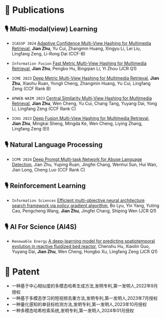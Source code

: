 
# 📝 Publications 
## 🎙 Multi-modal(view) Learning
- ``ICASSP 2024`` [Adaptive Confidence Multi-View Hashing for Multimedia Retrieval](https://ieeexplore.ieee.org/abstract/document/10447517), **Jian Zhu**, Yu Cui, Zhangmin Huang, Xingyu Li, Lei Liu, Lingfang Zeng, Li-Rong Dai (CCF-B)

- ``Information Fusion`` [Fast Metric Multi-View Hashing for Multimedia Retrieval](https://www.sciencedirect.com/science/article/pii/S1566253523004463), **Jian Zhu**, Pengbo Hu, Bingqian Li, Yi Zhou (JCR Q1)

- ``ICME 2023`` [Deep Metric Multi-View Hashing for Multimedia Retrieval](https://ieeexplore.ieee.org/abstract/document/10219985), **Jian Zhu**, Xiaohu Ruan, Yongli Cheng, Zhangmin Huang, Yu Cui, Lingfang Zeng (CCF Rank B)

- ``APWEB-WAIM 2023`` [Central Similarity Multi-View Hashing for Multimedia Retrieval](https://arxiv.org/abs/2308.13774), **Jian Zhu**, Wen Cheng, Yu Cui, Chang Tang, Yuyang Dai, Yong Li, Lingfang Zeng (CCF Rank C)

- ``ICKG 2023`` [Deep Fusion Multi-View Hashing for Multimedia Retrieval](https://ieeexplore.ieee.org/abstract/document/10412825), **Jian Zhu**, Mingkai Sheng, Mingda Ke, Wen Cheng, Liying Zhang, Lingfang Zeng (EI)

## 🎙 Natural Language Processing
- ``ICPR 2024`` [Deep Prompt Multi-task Network for Abuse Language Detection](https://arxiv.org/abs/2403.05268), Jian Zhu, Yuping Ruan, Jingfei Chang, Wenhui Sun, Hui Wan, Jian Long, Cheng Luo (CCF Rank C)

## 🎙 Reinforcement Learning
- ``Information Sciences`` [Efficient multi-objective neural architecture search framework via policy gradient algorithm](https://www.sciencedirect.com/science/article/pii/S0020025524000999), Bo Lyu, Yin Yang, Yuting Cao, Pengcheng Wang, **Jian Zhu**, Jingfei Chang, Shiping Wen (JCR Q1)

## 🎙 AI For Science (AI4S)
- ``Renewable Energy`` [A deep-learning model for predicting spatiotemporal evolution in reactive fluidized bed reactor](https://www.sciencedirect.com/science/article/pii/S0960148124003100), Chenshu Hu, Xiaolin Guo, Yuyang Dai, **Jian Zhu**, Wen Cheng, Hongbo Xu, Lingfang Zeng (JCR Q1)

# 📝 Patent 
- 一种基于中心相似度的多模态哈希生成方法,发明专利,第一发明人,2022年9月授权
- 一种基于多模态学习的短视频去重方法,发明专利,第一发明人,2023年7月授权
- 一种量化感知的单目标检测方法,发明专利,第一发明人,2023年10月授权
- 一种多模态哈希检索系统,发明专利,第一发明人,2024年01月授权